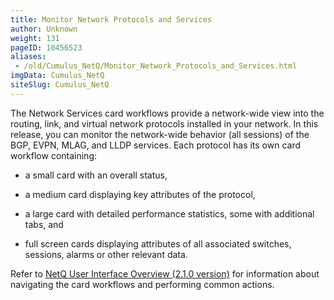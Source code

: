 ```yaml
---
title: Monitor Network Protocols and Services
author: Unknown
weight: 131
pageID: 10456523
aliases:
 - /old/Cumulus_NetQ/Monitor_Network_Protocols_and_Services.html
imgData: Cumulus_NetQ
siteSlug: Cumulus_NetQ
---
```

The Network Services card workflows provide a network-wide view into the
routing, link, and virtual network protocols installed in your network.
In this release, you can monitor the network-wide behavior (all
sessions) of the BGP, EVPN, MLAG, and LLDP services. Each protocol has
its own card workflow containing:

  - a small card with an overall status,

  - a medium card displaying key attributes of the protocol,

  - a large card with detailed performance statistics, some with
    additional tabs, and

  - full screen cards displaying attributes of all associated switches,
    sessions, alarms or other relevant data.

Refer to [NetQ User Interface Overview (2.1.0
version)](/old/Cumulus_NetQ/https://docs.cumulusnetworks.com/pages/viewpage.action?pageId=10456402)
for information about navigating the card workflows and performing
common actions.
